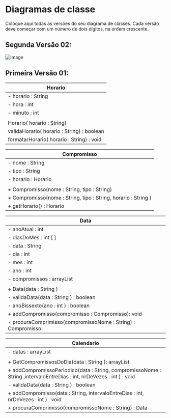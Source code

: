 # Diagramas de classe
Coloque aqui todas as versões do seu diagrama de classes. Cada versão deve começar com um número de dois dígitos, na ordem crescente.

## Segunda Versão 02:

![image](https://user-images.githubusercontent.com/90854173/186149622-92edafc6-59d7-4c6e-a479-e50b2786207c.png)

## Primeira Versão 01:

| Horario |              
| ---- |
| - horario : String |
| - hora : int |
| - minuto : int |
||
| Horario( horario : String)  |
| validaHorario( horario : String) : boolean |
| formatarHorario( horario : String) : void |

| Compromisso |              
| ---- |
| - nome : String |
| - tipo : String |
| - horario : Horario |
||
| + Compromisso(nome : String, tipo : String) |
| + Compromisso(nome : String, tipo : String, horario : String ) |
| + getHorario() : Horario |

| Data |              
| ---- |
| - anoAtual : int |
| - diasDoMes : int [ ]|
| - data : String |
| - dia : int |
| - mes : int |
| - ano : int |
| - compromissos : arrayList<Compromisso> |
||
| + Data(data : String )|
| - validaData(data : String ) : boolean |
| - anoBissexto(ano : int ) : boolean |
| + addCompromisso(compromisso : Compromisso): void |
| - procuraComprimisso(compromissoNome : String) : Compromisso |

| Calendario |              
| ---- |
| - datas : arrayList<Data> |
||
| + GetCompromissosDoDia(data : String ): arrayList<Compromisso>|
| + addCompromissoPeriodico(data : String, compromissoNome : String ,intervaloEntreDias : int, nrDeVezes : int ) : void|
| - validaData(data : String ) : boolean |
| + addCompromisso(data : String, intervaloEntreDias : int, nrDeVezes : int ) : void|
| + procuraComprimisso(compromissoNome : String) : Data |


